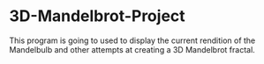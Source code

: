 # 3D-Mandelbrot-Project
This program is going to used to display the current rendition of the Mandelbulb and other attempts at creating a 3D Mandelbrot fractal.
